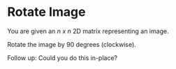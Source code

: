 # Rotate Image

You are given an *n x n* 2D matrix representing an image.

Rotate the image by 90 degrees (clockwise).

Follow up: Could you do this in-place?
